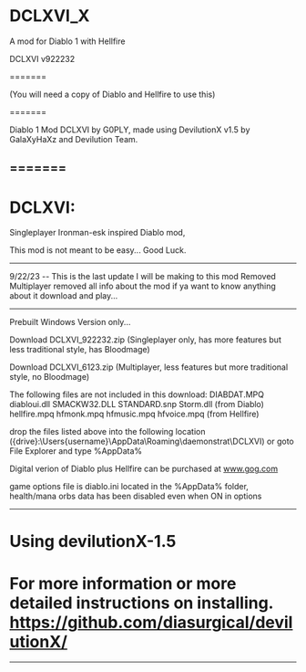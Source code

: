# DCLXVI_X
A mod for Diablo 1 with Hellfire

DCLXVI v922232

=======

(You will need a copy of Diablo and Hellfire to use this)

=======

Diablo 1 Mod DCLXVI by G0PLY,
made using DevilutionX v1.5 by GalaXyHaXz and Devilution Team.

=======
--------------------------------------------------------------------------------------------------

DCLXVI: 
=======

Singleplayer Ironman-esk inspired Diablo mod,

This mod is not meant to be easy... Good Luck.

--------------------------------------------------------------------------------------------------

9/22/23 -- This is the last update I will be making to this mod 
Removed Multiplayer 
removed all info about the mod 
if ya want to know anything about it download and play...

--------------------------------------------------------------------------------------------------

Prebuilt Windows Version only...

Download DCLXVI_922232.zip (Singleplayer only, has more features but less traditional style, has Bloodmage)

Download DCLXVI_6123.zip (Multiplayer, less features but more traditional style, no Bloodmage)

The following files are not included in this download: 
DIABDAT.MPQ diabloui.dll SMACKW32.DLL STANDARD.snp Storm.dll (from Diablo)
hellfire.mpq hfmonk.mpq hfmusic.mpq hfvoice.mpq (from Hellfire)

drop the files listed above into the following location
({drive}:\Users\{username}\AppData\Roaming\daemonstrat\DCLXVI)
or goto File Explorer and type %AppData%

Digital verion of Diablo plus Hellfire can be purchased at www.gog.com

game options file is diablo.ini located in the %AppData% folder,
health/mana orbs data has been disabled even when ON in options

--------------------------------------------------------------------------------------------------

Using devilutionX-1.5
=======

For more information or more detailed instructions on installing. https://github.com/diasurgical/devilutionX/
=======
--------------------------------------------------------------------------------------------------
